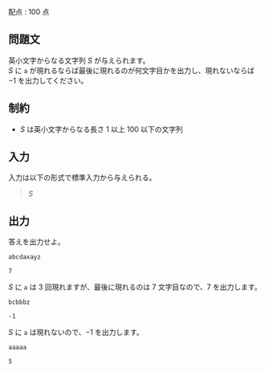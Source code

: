 配点 : $100$ 点

## 問題文

英小文字からなる文字列 $S$ が与えられます。<br>
$S$ に `a` が現れるならば最後に現れるのが何文字目かを出力し、現れないならば $-1$ を出力してください。

## 制約

- $S$ は英小文字からなる長さ $1$ 以上 $100$ 以下の文字列

## 入力

入力は以下の形式で標準入力から与えられる。

> $S$

## 出力

答えを出力せよ。

```input1
abcdaxayz
```

```output1
7
```

$S$ に `a` は $3$ 回現れますが、最後に現れるのは $7$ 文字目なので、$7$ を出力します。

```input2
bcbbbz
```

```output2
-1
```

$S$ に `a` は現れないので、$-1$ を出力します。

```input3
aaaaa
```

```output3
5
```